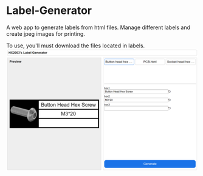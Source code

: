 # Label-Generator
A web app to generate labels from html files. Manage different labels and create jpeg images for printing.

To use, you'll must download the files located in labels.
![Alt text](doc/labelgenerator.png?raw=true "Preview")
